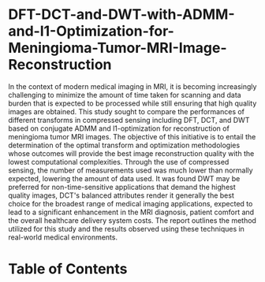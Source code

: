 # DFT-DCT-and-DWT-with-ADMM-and-l1-Optimization-for-Meningioma-Tumor-MRI-Image-Reconstruction
In the context of modern medical imaging in MRI, it is becoming increasingly challenging to minimize the amount of time taken for scanning and data burden that is expected to be processed while still ensuring that high quality images are obtained. This study sought to compare the performances of different transforms in compressed sensing including DFT, DCT, and DWT based on conjugate ADMM and l1-optimization for reconstruction of meningioma tumor MRI images. The objective of this initiative is to entail the determination of the optimal transform and optimization methodologies whose outcomes will provide the best image reconstruction quality with the lowest computational complexities. Through the use of compressed sensing, the number of measurements used was much lower than normally expected, lowering the amount of data used. It was found  DWT may be preferred for non-time-sensitive applications that demand the highest quality images, DCT's balanced attributes render it generally the best choice for the broadest range of medical imaging applications, expected to lead to a significant enhancement in the MRI diagnosis, patient comfort and the overall healthcare delivery system costs. The report outlines the method utilized for this study and the results observed using these techniques in real-world medical environments.

# Table of Contents
